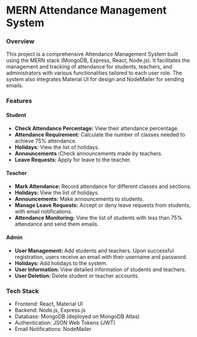 <h1>MERN Attendance Management System</h1>

<h3>Overview</h3>
<p>This project is a comprehensive Attendance Management System built using the MERN stack (MongoDB, Express, React, Node.js). It facilitates the management and tracking of attendance for students, teachers, and administrators with various functionalities tailored to each user role. The system also integrates Material UI for design and NodeMailer for sending emails.</p>

<h3>Features</h3>

<h4>Student</h4>
<ul>
  <li><b>Check Attendance Percentage:</b> View their attendance percentage.</li>
  <li><b>Attendance Requirement:</b> Calculate the number of classes needed to achieve 75% attendance.</li>
  <li><b>Holidays:</b> View the list of holidays.</li>
  <li><b>Announcements :</b>Check announcements made by teachers.</li>
  <li><b>Leave Requests: </b>Apply for leave to the teacher.</li>
</ul>

<h4>Teacher</h4>
<ul>
  <li><b>Mark Attendance: </b>Record attendance for different classes and sections.</li>
  <li><b>Holidays: </b>View the list of holidays.</li>
  <li><b>Announcements:</b> Make announcements to students.</li>
  <li><b>Manage Leave Requests:</b> Accept or deny leave requests from students, with email notifications.</li>
  <li><b>Attendance Monitoring:</b> View the list of students with less than 75% attendance and send them emails.</li>
</ul>

<h4>Admin</h4>
<ul>
  <li><b>User Management: </b>Add students and teachers. Upon successful registration, users receive an email with their username and password.</li>
  <li><b>Holidays: </b>Add holidays to the system.</li>
  <li><b>User Information: </b>View detailed information of students and teachers.</li>
  <li><b>User Deletion: </b>Delete student or teacher accounts.</li>
</ul>

<h3>Tech Stack</h3>
<ul>
  <li>Frontend: React, Material UI</li>
  <li>Backend: Node.js, Express.js</li>
  <li>Database: MongoDB (deployed on MongoDB Atlas)</li>
  <li>Authentication: JSON Web Tokens (JWT)</li>
  <li>Email Notifications: NodeMailer</li>
</ul>


